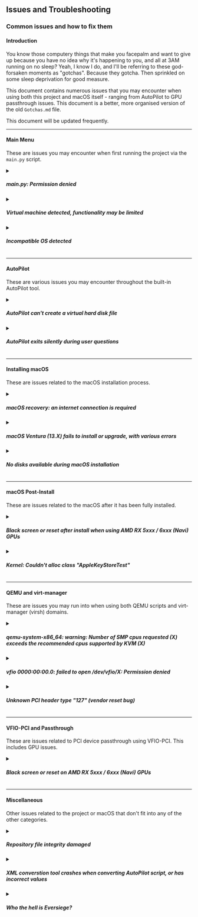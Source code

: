 ## Issues and Troubleshooting
### Common issues and how to fix them

#### Introduction

You know those computery things that make you facepalm and want to give up because you have no idea why it's happening to you, and all at 3AM running on no sleep? Yeah, I know I do, and I'll be referring to these god-forsaken moments as "gotchas". Because they gotcha. Then sprinkled on some sleep deprivation for good measure. 

This document contains numerous issues that you may encounter when using both this project and macOS itself - ranging from AutoPilot to GPU passthrough issues. This document is a better, more organised version of the old ``Gotchas.md`` file.

This document will be updated frequently.

***

#### Main Menu

These are issues you may encounter when first running the project via the ``main.py`` script.

<details><summary><h5>main.py: Permission denied</h5></summary>

**NOTE:** As of v0.9.8, files are packaged as executable by default, and do not require additional permission modifications.

Awww, you little donkey. You forgot to make it executable.

```sh
$ chmod +x ./main.py
```

*sigh*. I did say it was for noobs. Dammit.

</details>

<details><summary><h5>Virtual machine detected, functionality may be limited</h5></summary>

Exactly what it says on the tin. However, it **is** just a warning. 

You can still access all aspects of the project, but they probably won't work unless you have nested virtualisation enabled, and even then, good luck with performance.

If this message appears in error, and it is your host machine, please [submit an issue on GitHub](https://github.com/Coopydood/ultimate-macOS-KVM/issues/new), providing your system specifications in the issue.

</details>

<details><summary><h5>Incompatible OS detected</h5></summary>

Yeaaaaah, no. Your little misadventure was just busted before it began.

As of [v0.9.5](https://github.com/Coopydood/ultimate-macOS-KVM/blob/main/docs/changelogs/v0-9-5.md), an OS platform check is performed when running this project, and may prevent you from running `main.py`. This simply means that *you aren't using Linux*. And, you *need* Linux, as pointed out [here](https://github.com/Coopydood/ultimate-macOS-KVM#oh-and-you-need-linux). 

This is because KVM - the premise of this whole project - is a part of the Linux kernel.

If this message appears in error, and you *are* running a distrobution of Linux, please [submit an issue on GitHub](https://github.com/Coopydood/ultimate-macOS-KVM/issues/new), providing your system specifications in the issue.

If you're **sure** this is an error, you can bypass this check with the `--skip-os-check` argument, like so:

```sh
$ ./main.py --skip-os-check
```

Doing so with an unsupported OS may have unexpected consequences, and ones I am not prepared to take responsibility for. The check is implemented for a reason - although mostly to save you the disappointment.

</details>

***

#### AutoPilot

These are various issues you may encounter throughout the built-in AutoPilot tool.

<details><summary><h5>AutoPilot can't create a virtual hard disk file</h5></summary>

You probably don't have ``qemu-tools`` installed.

However, if the issue persists, you can try making the HDD file yourself:
```sh
$ qemu-img create -f qcow2 HDD.qcow2 <size>G 
```

then try running AutoPilot again. It will detect the disk file and ask if you want to use it.

</details>

<details><summary><h5>AutoPilot exits silently during user questions</h5></summary>

This is likely due to an "extreme value" being entered. 

For example, if the question had menu answer options of ``1``, ``2``, ``3``, ``?``, and ``Q`` - but you entered ``4``, this would cause the input to get confused and simply *yeet*.

Because my Python skillz are nothing short of terrible, extreme handling wasn't implemented until [v0.9.5](https://github.com/Coopydood/ultimate-macOS-KVM/blob/main/docs/changelogs/v0-9-5.md), and even then it may not work fully.

</details>

***

#### Installing macOS

These are issues related to the macOS installation process.

<details><summary><h5>macOS recovery: an internet connection is required</h5></summary>

Make sure your network adapter model is set correctly in your config file. You may want to try with the ``vmxnet3`` virtual network device.

Also make sure that the virtual network is started. You can do this with 

```sh
$ sudo virsh net-start default
```

</details>

<details><summary><h5>macOS Ventura (13.X) fails to install or upgrade, with various errors</h5></summary>

This was a [known issue](https://github.com/Coopydood/ultimate-macOS-KVM/issues/10), and has been resolved:

This issue does NOT affect users who changed their CPU model from the default. For example, if you manually changed your CPU model to ``host``, this does not affect you.

**FOR NEW USERS:** as of [v0.9.6](https://github.com/Coopydood/ultimate-macOS-KVM/blob/main/docs/changelogs/v0-9-6.md), this issue has been fixed, and new files generated with AutoPilot will use the new model by default, which can be used to install Ventura.

**FOR EXISTING USERS:** for users of **v0.9.5** or earlier, you have a couple options:
***
1. If you have an existing AutoPilot config that you have used for a while, with many customisations of your own, it may be best to just change the CPU model. Do this by finding the following line in your boot script:
```sh
CPU_MODEL="Penryn"
```
and change it to
```sh
CPU_MODEL="Skylake-Client"
```

***

2. Generate a new AutoPilot config file. While this does mean you have to go through AutoPilot again, there are a number of benefits. Generating a new AP config ensures you have the latest structure updates, and the best compatibility with the rest of the project:

    - You can **keep your existing config file**, either by choosing a different name, or by backing up your old one when prompted
    - You can **keep and use your existing virtual hard disk file**. When AP gets to the `Creating virtual hard disk` stage, you'll automatically be notified about the existing HDD file, and you'll have the option to use the file in the new config.
    - Your **OpenCore boot image will be replaced**, but your old OpenCore image will **automatically get backed up to a timestamped folder, in the `boot` folder**. If you've made customisations to the OpenCore image, you can move the old one back into place after AP finishes.
    - The **virtual NVRAM will be reset**, but this is safe. In [v0.9.2](https://github.com/Coopydood/ultimate-macOS-KVM/blob/main/docs/changelogs/v0-9-2.md) and later, you can even select your screen resolution as an AutoPilot stage - meaning you won't lose any resolution changes you may have made.

***
~~While this is investigated, please do not try to install or upgrade to macOS Ventura, as this may be unrecoverable until resolved. Stick to **macOS Monterey (12)** or earlier for now.~~ 

~~The most stable tested OS is **macOS Big Sur (11)**.~~

~~If you'd like to help the investigation, any and all testing is greatly appreciated, and can be submitted as a comment to the issue linked above.~~

</details>

<details><summary><h5>No disks available during macOS installation</h5></summary>

If you're in macOS Recovery and trying to use the installer, you'll get to a screen asking you to select a disk.

If this screen only shows "macOS Base System" (greyed out), then it simply means you have not formatted the virtual disk yet. 

This can be done by using **Disk Utility** from the macOS Recovery menu. 

Select the ``QEMU HARDDISK`` entry from the sidebar with the storage capacity corresponding to what you chose during AutoPilot - be careful not to erase the small OpenCore partition. 

When selected, click "Erase" from the centre-top header, and enter a name for the new disk; this can be whatever you want. The default is ``Untitled``, so you can be classy and call it ``Titled``, or if you want to emulate a real Mac, call it ``Macintosh HD``. It's up to you. 

For the filesystem, leave ``APFS`` as the selected option, unless you particularly want to use Mac OS Extended.

Then, simply quit Disk Utility and return to the macOS installer. On the disk selection screen, your newly-formatted disk should appear as a selectable option. Click it, and then click ``Install``. Done!

</details>

***

#### macOS Post-Install

These are issues related to the macOS after it has been fully installed.

<details><summary><h5>Black screen or reset after install when using AMD RX 5xxx / 6xxx (Navi) GPUs</h5></summary>

See **Black screen or reset on AMD RX 5xxx / 6xxx (Navi) GPUs**

</details>

<details><summary><h5>Kernel: Couldn't alloc class "AppleKeyStoreTest"</h5></summary>

Being stuck here after passing through a GPU on macOS Ventura and later may actually be deceptive. 

Either the system has in fact panicked, or **it may still be booting in the background**. No, really!

If you're "stuck" at ``Couldn't alloc class "AppleKeyStoreTest"``, wait up to 5 minutes. There may be a bug present in the macOS verbose system that prevents any more output after a certain stage.

Found by @DomTrues.

</details>

***

#### QEMU and virt-manager

These are issues you may run into when using both QEMU scripts and virt-manager (virsh) domains.

<details><summary><h5>qemu-system-x86_64: warning: Number of SMP cpus requested (X) exceeds the recommended cpus supported by KVM (X)</h5></summary>

This is caused by incorrect virtual CPU topology. You may have set an invalid number of virtual CPU cores and/or threads.

Please read [this document](https://github.com/Coopydood/ultimate-macOS-KVM/wiki/AutoPilot) on the wiki to learn what values you should use.

</details>

<details><summary><h5>vfio 0000:00:00.0: failed to open /dev/vfio/X: Permission denied</h5></summary>

This is what happens when trying to run a script file that contains PCI passthrough as a regular user.

Thankfully, this is of course an easy fix. You'll need to run the script as superuser;

```sh
$ sudo ./boot.sh
```
</details>

<details><summary><h5>Unknown PCI header type "127" (vendor reset bug)</h5></summary>

Sometimes, when stopping or resetting a virtual machine with an AMD GPU passed through, the "reset" mechanism used to detach the GPU from the virtual machine fails.

This is due to a problem known as the **vendor reset bug**. It affects a large variety of AMD GPUs, and is a firmware-level flaw.

Unfortunately, after seeing this message, the only way to use the GPU again with a VM (even the same one) is to restart the host entirely. Even this might be difficult, as the shutdown process may hang when trying to reset the GPU before power off. Make sure you save all your work, and allow as many system processes to exit as possible, and then hard-reset the host.

Although annoying, it's pretty benign. You can install ``vendor-reset`` using the ``vendor-reset-dkms-git`` package, which will likely not eliminate the issue entirely, but prevents it happening as often. 

It's also worth noting that some cards are affected worse than others, so occurance of the issue may vary.


</details>

***

#### VFIO-PCI and Passthrough

These are issues related to PCI device passthrough using VFIO-PCI. This includes GPU issues.

<details><summary><h5>Black screen or reset on AMD RX 5xxx / 6xxx (Navi) GPUs
</h5></summary>

This is likely due to a missing boot argument required for display out on RX 5000 and RX 6000 series cards.

You need to add the following boot argument to the OpenCore image:
```
adgpmod=pikera
```


As of [**v0.10.0**](https://github.com/Coopydood/ultimate-macOS-KVM/blob/main/docs/changelogs/v0-10-0.md) and later, the OpenCore image can be mounted using @DomTrues' **OpenCore Modification Assistant**, found in the project's **Extras** menu. This tool mounts the OpenCore image as a *network block device*, allowing you to access it as a regular folder in ``<repo>/boot/mnt``. You can then add the boot argument by editing the ``config.plist`` file directly.

Alternatively, such as on older versions, this can be done from within macOS using **OpenCore Configurator**. If you used the **VFIO-PCI Passthrough Assistant** to configure passthrough, you can use the generated ``<name>-noPT.sh`` file to temporarily boot macOS without passthrough enabled - allowing you to make the necessary changes.

</details>


***

#### Miscellaneous

Other issues related to the project or macOS that don't fit into any of the other categories.

<details><summary><h5>Repository file integrity damaged</h5></summary>

When using AutoPilot, the restore tools suite, system checkers, or the built-in updater tool, you may encounter an error regarding repo file integrity.

This indicates that critical files needed for the project to operate were not found when searched for by the running script.

Please check that you have not moved or deleted core files, such as those in the ``resources`` folder. 

To repair the repo integrity, you may have to use the online-based restore tool, that can be accessed by typing ``X`` at the restore tools menu.

</details>

<details><summary><h5>XML converstion tool crashes when converting AutoPilot script, or has incorrect values</h5></summary>

Even if the AutoPilot script **is** valid, it may still be incompatible. 

This is because the underlying structure of AP config files was changed in [v0.9.2](https://github.com/Coopydood/ultimate-macOS-KVM/blob/main/docs/changelogs/v0-9-2.md), and the XML conversion tool looks for this structure.

Therefore, any AutoPilot config files created using **v0.9.1 or earlier** should **NOT** be used with the XML conversion tool. 

Support for updating legacy AP files may come in the future, but for now it is recommended that you simply create a new AP config. **You can keep your data** - just have your existing ``HDD.qcow2`` file in the root ``ultimate-macOS-KVM`` folder, and when AutoPilot reaches the hard disk creation stage, you'll be given the option to use the existing HDD file. You can also skip the macOS image stage if macOS is already installed.

</details>



<details><summary><h5>Who the hell is Eversiege?</h5></summary>

You may have seen the name ``Eversiege`` pop up throughout the project. Who is it you ask?

[Ask him.](https://github.com/eversiege)

It's not like I know.

</details>